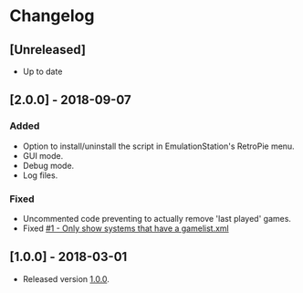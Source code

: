 # Changelog

## [Unreleased]

* Up to date

## [2.0.0] - 2018-09-07

### Added

* Option to install/uninstall the script in EmulationStation's RetroPie menu.
* GUI mode.
* Debug mode.
* Log files.

### Fixed

* Uncommented code preventing to actually remove 'last played' games.
* Fixed [#1 - Only show systems that have a gamelist.xml](https://github.com/hiulit/RetroPie-Limit-Last-Played-Games/issues/1)


## [1.0.0] - 2018-03-01

* Released version [1.0.0](https://github.com/hiulit/RetroPie-Limit-Last-Played-Games/releases/tag/1.0.0).
